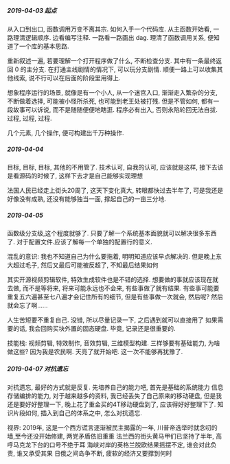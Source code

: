 ##### 2019-04-03 起点
从入口到出口, 函数调用万变不离其宗.
如何入手一个代码库.
从主函数开始看, 一路理清逻辑顺序.
边看编写注释. 一路看一路画出 dag.
理清了函数调用关系, 便知道了一个库的基本思路.

重新叙述一遍, 若要理解一个打开程序做了什么, 不断检查分支.
其中有一条最终返回 0 的主分支.
在打通主线剧情的情况下, 可以玩分支剧情.
顺便一路上可以收集其他线索, 说不行可以在后面的阶段里用得上.

想象程序运行的场景, 就像是有一个小人, 从一个迷宫入口,
渐渐走入繁杂的分支, 不断做着选择, 可能被小怪所杀死, 也可能到老王处被打残.
但是不管如何, 都有一段故事可以诉说, 而不是随随便便地瞎逛.
程序必有出入, 否则永陷轮回无法自拔. 过程, 过程, 过程.

几个元素, 几个操作, 便可构建出千万种操作.


##### 2019-04-04 
目标, 目标, 目标, 其他的不用管了.
技术认可, 自我的认可, 应该就是这样,
接下去该是看源码的时候了, 这样下去才是自己能够实现理想

法国人民已经走上街头20周了, 这天下变化真大,
转眼都快过去半年了, 可是我还是好像没有成熟, 
还没有能够独当一面, 撑起自己的一亩三分地.

##### 2019-04-05
函数级分支级,这个程度就够了.
只要了解一个系统基本面貌就可以解决很多东西了.
对于配置文件.应该了解每一个单独的配置行的意义.

混乱的意识: 我也不知道自己为什么要拖着, 明明知道应该早点解决的.
但是晚上东大超过毛子, 然后又最后可能被反超了, 不知最后结果如何

其实开源视频剪辑软件, 特效生成软件也是不错的选择.
想要做的事就应该现在就去做, 而不是等将来,
将来可能永远也不会来, 有些事做了就有结果.
有些事可能要重复五六遍甚至七八遍才会记住所有的细节,
但是有些事做一次就会, 然后呢? 然后就会忘了啊......

人生苦短要不重复自己. 没错, 
所以尽量记录一下, 之后遇到就可以直接用了
如果需要的话, 我会回购买块外置的固态硬盘. 
毕竟, 记录还是很重要的.

技能栈: 
视频剪辑, 特效制作, 音效剪辑, 三维模型构建. 
三样够要有基础能力, 为啥做这些? 因为我是农民啊.
天亮了就开始吧. 这一次不能够再犹豫了.

##### 2019-04-07 对抗遗忘
对抗遗忘, 最好的方式就是反复.
先培养自己的能力吧, 首先是基础的系统能力
信息存储编排的能力, 对于越来越多的资料,
我已经丢失了自己原来的移动硬盘, 但是我还是要好好整理一下,
晚上花了重金买的4T移动硬盘到了, 应该得好好整理下了.
知识片段如何, 插入到自己的体系之中, 怎么对抗遗忘.

视界:
2019年, 这是一个西方谎言逐渐被民主揭露的一年,
川普帝选举时就念叨的墙,至今还没开始修建, 两党矛盾依旧重重
法兰西的街头黄马甲们已坚持了半年, 高呼马克龙下台的口号不绝于耳
海峡对岸的英格兰脱欧结果摇摆不定, 谁会对此负责, 谁又承受其果
日俄之间岛争不断, 疲软的经济又要撑到何时
